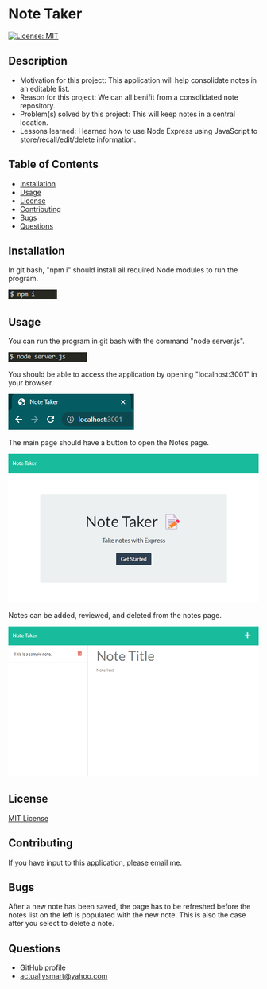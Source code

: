 # Note Taker

[![License: MIT](https://img.shields.io/badge/License-MIT-yellow.svg)](https://opensource.org/licenses/MIT)

## Description

- Motivation for this project: This application will help consolidate notes in an editable list.
- Reason for this project: We can all benifit from a consolidated note repository.
- Problem(s) solved by this project: This will keep notes in a central location.
- Lessons learned: I learned how to use Node Express using JavaScript to store/recall/edit/delete information.

## Table of Contents

- [Installation](#installation)
- [Usage](#usage)
- [License](#license)
- [Contributing](#contributing)
- [Bugs](#bugs)
- [Questions](#questions)

## Installation
In git bash, "npm i" should install all required Node modules to run the program.

![npm i](Resources/Screenshots/module-install.png)

## Usage
You can run the program in git bash with the command "node server.js".

![node server.js](Resources/Screenshots/application-run.png)

You should be able to access the application by opening "localhost:3001" in your browser.

![localhost:3001](Resources/Screenshots/browser-address.png)

The main page should have a button to open the Notes page.

![Application main page](Resources/Screenshots/main-page.png)

Notes can be added, reviewed, and deleted from the notes page.

![Notes page](Resources/Screenshots/note-page.png)

## License

[MIT License](https://opensource.org/licenses/MIT)

## Contributing

If you have input to this application, please email me.

## Bugs

After a new note has been saved, the page has to be refreshed before the notes list on the left is populated with the new note. This is also the case after you select to delete a note.

## Questions

- [GitHub profile](https://www.github.com/Hostile131)
- [actuallysmart@yahoo.com](mailto:actuallysmart@yahoo.com)